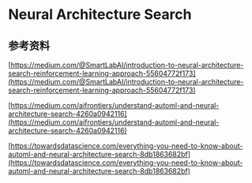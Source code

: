 # Neural Architecture Search



## 参考资料

[https://medium.com/@SmartLabAI/introduction-to-neural-architecture-search-reinforcement-learning-approach-55604772f173](https://medium.com/@SmartLabAI/introduction-to-neural-architecture-search-reinforcement-learning-approach-55604772f173)

[https://medium.com/aifrontiers/understand-automl-and-neural-architecture-search-4260a0942116](https://medium.com/aifrontiers/understand-automl-and-neural-architecture-search-4260a0942116)

[https://towardsdatascience.com/everything-you-need-to-know-about-automl-and-neural-architecture-search-8db1863682bf](https://towardsdatascience.com/everything-you-need-to-know-about-automl-and-neural-architecture-search-8db1863682bf)

